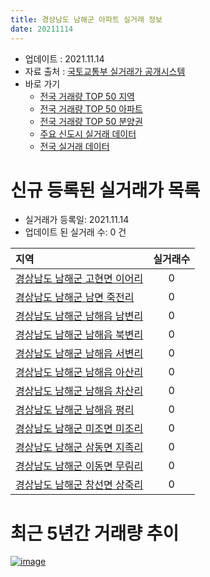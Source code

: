 ```yaml
---
title: 경상남도 남해군 아파트 실거래 정보
date: 20211114
---
```


* 업데이트 : 2021.11.14
* 자료 출처 : [국토교통부 실거래가 공개시스템](http://rt.molit.go.kr)
* 바로 가기
    * [전국 거래량 TOP 50 지역](https://apt-info.github.io/apt-trade-info/tr)
    * [전국 거래량 TOP 50 아파트](https://apt-info.github.io/apt-trade-info/ta)
    * [전국 거래량 TOP 50 분양권](https://apt-info.github.io/apt-trade-info/tb)
    * [주요 신도시 실거래 데이터](https://apt-info.github.io/apt-trade-info/newtown)
    * [전국 실거래 데이터](https://apt-info.github.io/apt-trade-info/all)



<script async src="https://pagead2.googlesyndication.com/pagead/js/adsbygoogle.js"></script>
<!-- 기본광고 -->
<ins class="adsbygoogle"
     style="display:block"
     data-ad-client="ca-pub-1142216861245946"
     data-ad-slot="4805727019"
     data-ad-format="auto"
     data-full-width-responsive="true"></ins>
<script>
     (adsbygoogle = window.adsbygoogle || []).push({});
</script>


# 신규 등록된 실거래가 목록

* 실거래가 등록일: 2021.11.14
* 업데이트 된 실거래 수: 0 건


|지역|실거래수|
|:---|:---:|
|[경상남도 남해군 고현면 이어리](https://apt-info.github.io/apt-trade-info/r2785)|0|
|[경상남도 남해군 남면 죽전리](https://apt-info.github.io/apt-trade-info/r2791)|0|
|[경상남도 남해군 남해읍 남변리](https://apt-info.github.io/apt-trade-info/r2789)|0|
|[경상남도 남해군 남해읍 북변리](https://apt-info.github.io/apt-trade-info/r2786)|0|
|[경상남도 남해군 남해읍 서변리](https://apt-info.github.io/apt-trade-info/r2787)|0|
|[경상남도 남해군 남해읍 아산리](https://apt-info.github.io/apt-trade-info/r2782)|0|
|[경상남도 남해군 남해읍 차산리](https://apt-info.github.io/apt-trade-info/r2788)|0|
|[경상남도 남해군 남해읍 평리](https://apt-info.github.io/apt-trade-info/r3575)|0|
|[경상남도 남해군 미조면 미조리](https://apt-info.github.io/apt-trade-info/r2784)|0|
|[경상남도 남해군 삼동면 지족리](https://apt-info.github.io/apt-trade-info/r2783)|0|
|[경상남도 남해군 이동면 무림리](https://apt-info.github.io/apt-trade-info/r2790)|0|
|[경상남도 남해군 창선면 상죽리](https://apt-info.github.io/apt-trade-info/r2792)|0|



<script async src="https://pagead2.googlesyndication.com/pagead/js/adsbygoogle.js"></script>
<!-- 기본광고 -->
<ins class="adsbygoogle"
     style="display:block"
     data-ad-client="ca-pub-1142216861245946"
     data-ad-slot="4805727019"
     data-ad-format="auto"
     data-full-width-responsive="true"></ins>
<script>
     (adsbygoogle = window.adsbygoogle || []).push({});
</script>


# 최근 5년간 거래량 추이


<div style="width:100%;">
    <canvas id="deal_progress" height="200"></canvas>
</div>

<script>
new Chart(document.getElementById("deal_progress"), {
    type: 'line',
    data: {
        labels: ['16.01','16.02','16.03','16.04','16.06','16.07','16.08','16.09','16.10','16.11','16.12','17.01','17.02','17.03','17.04','17.05','17.06','17.07','17.08','17.09','17.10','17.11','17.12','18.01','18.02','18.03','18.04','18.05','18.06','18.07','18.08','18.09','18.10','18.11','18.12','19.01','19.02','19.03','19.04','19.05','19.06','19.07','19.08','19.09','19.10','19.11','19.12','20.01','20.02','20.03','20.04','20.05','20.06','20.07','20.08','20.09','20.10','20.11','20.12','21.01','21.02','21.03','21.04','21.05','21.06','21.07','21.08','21.09','21.10','21.11'],
        datasets: [{
            label: '매매/분양권',
            data: [4,2,8,9,7,9,4,7,9,5,6,15,22,14,8,5,8,6,6,6,5,1,5,8,4,9,5,8,3,8,8,1,7,12,7,4,9,9,8,39,16,6,3,8,10,9,12,4,10,7,5,17,4,11,10,25,21,5,10,10,11,5,8,11,7,9,9,11,6,1],
            borderColor: "rgba(66, 133, 243, 1)",
            backgroundColor: "rgba(66, 133, 243, 0.05)",
            borderWidth: 1,
            pointRadius: 0,
            fill: false,
            lineTension: 0
        },{
            label: '전/월세',
            data: [4,4,3,3,3,2,1,4,2,1,0,2,7,3,2,7,0,2,4,2,5,0,1,5,5,3,5,1,1,1,1,1,3,2,4,0,3,4,3,1,2,2,1,4,3,2,2,1,1,2,2,0,3,2,0,1,3,0,4,1,1,0,1,2,0,2,0,1,2,0],
            borderColor: "rgba(255, 90, 0, 1)",
            backgroundColor: "rgba(255, 90, 0, 0.05)",
            borderWidth: 1,
            pointRadius: 0,
            fill: false,
            lineTension: 0
        },{
            label: '합계',
            data: [8,6,11,12,10,11,5,11,11,6,6,17,29,17,10,12,8,8,10,8,10,1,6,13,9,12,10,9,4,9,9,2,10,14,11,4,12,13,11,40,18,8,4,12,13,11,14,5,11,9,7,17,7,13,10,26,24,5,14,11,12,5,9,13,7,11,9,12,8,1],
            borderColor: "rgba(0, 0, 0, 1)",
            backgroundColor: "rgba(0, 0, 0, 0.03)",
            borderWidth: 0.1,
            pointRadius: 0,
            fill: true,
            lineTension: 0
        }
        ]
    },
    options: {
        responsive: true,
        title: {
            display: false
        },
        tooltips: {
            mode: 'index',
            intersect: false
        },
        hover: {
            mode: 'nearest',
            intersect: true
        },
        scales: {
            xAxes: [{
                display: true,
                scaleLabel: {
                    display: true,
                    labelString: '년/월'
                }
            }],
            yAxes: [{
                display: true,
                ticks: {
                    suggestedMin: 0,
                },
                scaleLabel: {
                    display: true,
                    labelString: '실거래 수'
                }
            }]
        }
    }
});

</script>


[![image](https://apt-info.github.io/images/2020-01-03-apt-trade-info/1024x500.png)](https://play.google.com/store/apps/details?id=com.aptinfo.apttradeinfo)


